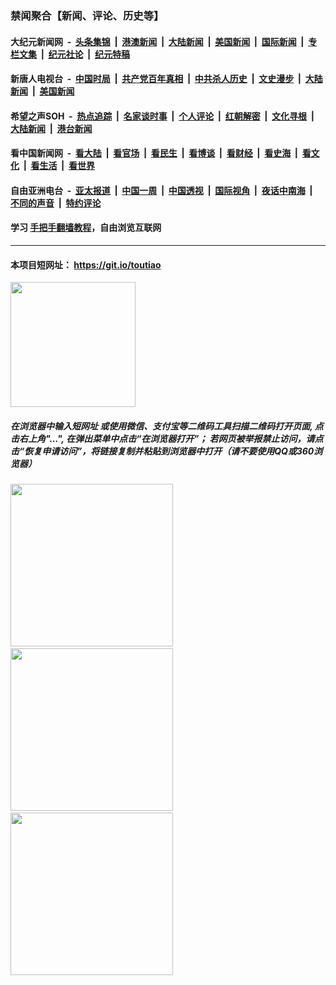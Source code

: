 ### 禁闻聚合【新闻、评论、历史等】

#### 大纪元新闻网 &nbsp;-&nbsp; [头条集锦](indexes/E头条集锦.md?t=02131355) &nbsp;|&nbsp; [港澳新闻](indexes/E港澳新闻.md?t=02131355)  &nbsp;|&nbsp; [大陆新闻](indexes/E大陆新闻.md?t=02131355) &nbsp;|&nbsp; [美国新闻](indexes/E美国新闻.md?t=02131355) &nbsp;|&nbsp; [国际新闻](indexes/E国际新闻.md?t=02131355) &nbsp;|&nbsp; [专栏文集](indexes/E专栏文集.md?t=02131355) &nbsp;|&nbsp; [纪元社论](indexes/E纪元社论.md?t=02131355) &nbsp;|&nbsp; [纪元特稿](indexes/E纪元特稿.md?t=02131355) 

#### 新唐人电视台 &nbsp;-&nbsp; [中国时局](indexes/N中国时局.md?t=02131355) &nbsp;|&nbsp; [共产党百年真相](indexes/N共产党百年真相.md?t=02131355) &nbsp;|&nbsp; [中共杀人历史](indexes/N中共杀人历史.md?t=02131355) &nbsp;|&nbsp; [文史漫步](indexes/N文史漫步.md?t=02131355) &nbsp;|&nbsp; [大陆新闻](indexes/N大陆新闻.md?t=02131355) &nbsp;|&nbsp; [美国新闻](indexes/N美国新闻.md?t=02131355)

#### 希望之声SOH &nbsp;-&nbsp; [热点追踪](indexes/H热点追踪.md?t=02131355) &nbsp;|&nbsp; [名家谈时事](indexes/H名家谈时事.md?t=02131355) &nbsp;|&nbsp; [个人评论](indexes/H个人评论.md?t=02131355)  &nbsp;|&nbsp; [红朝解密](indexes/H红朝解密.md?t=02131355) &nbsp;|&nbsp; [文化寻根](indexes/H文化寻根.md?t=02131355) &nbsp;|&nbsp; [大陆新闻](indexes/H大陆新闻.md?t=02131355) &nbsp;|&nbsp; [港台新闻](indexes/H港台新闻.md?t=02131355)

#### 看中国新闻网 &nbsp;-&nbsp; [看大陆](indexes/S看大陆.md?t=02131355) &nbsp;|&nbsp; [看官场](indexes/S看官场.md?t=02131355) &nbsp;|&nbsp; [看民生](indexes/S看民生.md?t=02131355)  &nbsp;|&nbsp; [看博谈](indexes/S看博谈.md?t=02131355) &nbsp;|&nbsp; [看财经](indexes/S看财经.md?t=02131355) &nbsp;|&nbsp; [看史海](indexes/S看史海.md?t=02131355) &nbsp;|&nbsp; [看文化](indexes/S看文化.md?t=02131355) &nbsp;|&nbsp; [看生活](indexes/S看生活.md?t=02131355) &nbsp;|&nbsp; [看世界](indexes/S看世界.md?t=02131355)

#### 自由亚洲电台 &nbsp;-&nbsp; [亚太报道](indexes/R亚太报道.md?t=02131355) &nbsp;|&nbsp; [中国一周](indexes/R中国一周.md?t=02131355) &nbsp;|&nbsp; [中国透视](indexes/R中国透视.md?t=02131355)  &nbsp;|&nbsp; [国际视角](indexes/R国际视角.md?t=02131355) &nbsp;|&nbsp; [夜话中南海](indexes/R夜话中南海.md?t=02131355) &nbsp;|&nbsp; [不同的声音](indexes/R不同的声音.md?t=02131355) &nbsp;|&nbsp; [特约评论](indexes/R特约评论.md?t=02131355)

#### 学习 [手把手翻墙教程](https://github.com/gfw-breaker/guides/wiki)，自由浏览互联网

----

#### 本项目短网址： https://git.io/toutiao
<img src="https://raw.githubusercontent.com/gfw-breaker/banned-news/master/scripts/img/qr.png" width="200px"/>  

##### 在浏览器中输入短网址 或使用微信、支付宝等二维码工具扫描二维码打开页面, 点击右上角"...", 在弹出菜单中点击“在浏览器打开”； 若网页被举报禁止访问，请点击“恢复申请访问”，将链接复制并粘贴到浏览器中打开（请不要使用QQ或360浏览器）

<img src="https://raw.githubusercontent.com/gfw-breaker/banned-news/master/scripts/img/1.png" width="260px"/> &nbsp; <img src="https://raw.githubusercontent.com/gfw-breaker/banned-news/master/scripts/img/2.png" width="260px"/> &nbsp; <img src="https://raw.githubusercontent.com/gfw-breaker/banned-news/master/scripts/img/3.png" width="260px"/>
